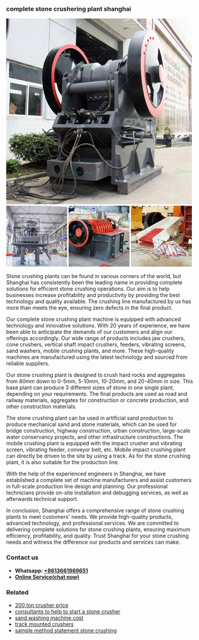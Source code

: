 <h3>complete stone crushering plant shanghai</h3><img src='1708589317.jpg' alt=''><p>Stone crushing plants can be found in various corners of the world, but Shanghai has consistently been the leading name in providing complete solutions for efficient stone crushing operations. Our aim is to help businesses increase profitability and productivity by providing the best technology and quality available. The crushing line manufactured by us has more than meets the eye, ensuring zero defects in the final product.</p><p>Our complete stone crushing plant machine is equipped with advanced technology and innovative solutions. With 20 years of experience, we have been able to anticipate the demands of our customers and align our offerings accordingly. Our wide range of products includes jaw crushers, cone crushers, vertical shaft impact crushers, feeders, vibrating screens, sand washers, mobile crushing plants, and more. These high-quality machines are manufactured using the latest technology and sourced from reliable suppliers.</p><p>Our stone crushing plant is designed to crush hard rocks and aggregates from 80mm down to 0-5mm, 5-10mm, 10-20mm, and 20-40mm in size. This base plant can produce 3 different sizes of stone in one single plant, depending on your requirements. The final products are used as road and railway materials, aggregates for construction or concrete production, and other construction materials.</p><p>The stone crushing plant can be used in artificial sand production to produce mechanical sand and stone materials, which can be used for bridge construction, highway construction, urban construction, large-scale water conservancy projects, and other infrastructure constructions. The mobile crushing plant is equipped with the impact crusher and vibrating screen, vibrating feeder, conveyor belt, etc. Mobile impact crushing plant can directly be driven to the site by using a track. As for the stone crushing plant, it is also suitable for the production line.</p><p>With the help of the experienced engineers in Shanghai, we have established a complete set of machine manufacturers and assist customers in full-scale production line design and planning. Our professional technicians provide on-site installation and debugging services, as well as afterwards technical support.</p><p>In conclusion, Shanghai offers a comprehensive range of stone crushing plants to meet customers' needs. We provide high-quality products, advanced technology, and professional services. We are committed to delivering complete solutions for stone crushing plants, ensuring maximum efficiency, profitability, and quality. Trust Shanghai for your stone crushing needs and witness the difference our products and services can make.</p><h3>Contact us</h3><ul><li><strong>Whatsapp:&nbsp;<a href="https://wa.me/8613661969651">+8613661969651</a></strong></li><li><a href="https://swt.shibang-china.com/?git&amp;zhl&amp;complete stone crushering plant shanghai"><strong>Online Service(chat now)</strong></a></li></ul><h3>Related</h3><ul><li><a href='200 ton crusher price.md'>200 ton crusher price</a></li><li><a href='consultants to help to start a stone crusher.md'>consultants to help to start a stone crusher</a></li><li><a href='sand washing machine cost.md'>sand washing machine cost</a></li><li><a href='track mounted crushers.md'>track mounted crushers</a></li><li><a href='sample method statement stone crushing.md'>sample method statement stone crushing</a></li></ul>